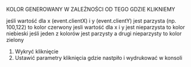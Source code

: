 KOLOR GENEROWANY W ZALEŻNOŚCI OD TEGO GDZIE KLIKNIEMY

jeśli wartość dla x (event.clientX) i y (event.clientY) jest parzysta (np. 100,122)  to kolor czerwony
jesli wartość dla x i y jest nieparzysta to kolor niebieski
jeśli jeden z kolorów jest parzysty a drugi nieparzysty to kolor zielony

1. Wykryć kliknięcie
2. Ustawić parametry kliknięcia gdzie nastpiło i wydrukować w konsoli